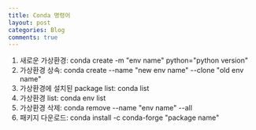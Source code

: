 ```yaml
---
title: Conda 명령어
layout: post
categories: Blog
comments: true
---
```


1. 새로운 가상환경: conda create -m "env name" python="python version"
2. 가상환경 상속: conda create --name "new env name" --clone "old env name"
3. 가상환경에 설치된 package list: conda list
4. 가상환경 list: conda env list
5. 가상환경 삭제: conda remove --name "env name" --all
6. 패키지 다운로드: conda install -c conda-forge "package name"